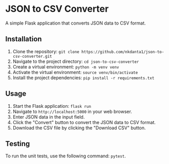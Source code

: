 # JSON to CSV Converter

A simple Flask application that converts JSON data to CSV format.

## Installation

1. Clone the repository: `git clone https://github.com/nkdanta1/json-to-csv-converter.git`
2. Navigate to the project directory: `cd json-to-csv-converter`
3. Create a virtual environment: `python -m venv venv`
4. Activate the virtual environment: `source venv/bin/activate`
5. Install the project dependencies: `pip install -r requirements.txt`

## Usage

1. Start the Flask application: `flask run`
2. Navigate to `http://localhost:5000` in your web browser.
3. Enter JSON data in the input field.
4. Click the "Convert" button to convert the JSON data to CSV format.
5. Download the CSV file by clicking the "Download CSV" button.

## Testing

To run the unit tests, use the following command:
`pytest`.
